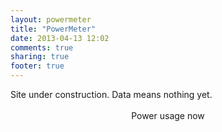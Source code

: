 ```yaml
---
layout: powermeter
title: "PowerMeter"
date: 2013-04-13 12:02
comments: true
sharing: true
footer: true
---
```


<head>
   <title>Google Chart Example</title>
   <script src="https://www.google.com/jsapi"></script>
   <script src="http://code.jquery.com/jquery-1.10.1.min.js"></script>
   <script src="jquery.csv-0.71.js"></script>
   <script>
   		// load the visualization library from Google and set a listener
		//	google.load("visualization", "1", {packages: ['annotatedtimeline']});
		//google.load("visualization", "1", {packages:["corechart"]});
		google.load('visualization', '1.1', {packages: ['corechart', 'controls']});
		//google.load("visualization", "1", {packages:["corechart"]});
		google.load('visualization', '1', {packages:['gauge']});
		google.setOnLoadCallback(drawGagueChart);
		google.setOnLoadCallback(drawVisualization);
	
		// direction of the graphs
		var direction=1;

		function drawVisualization(){
			powerControl=drawPower();
			myPriceControl=drawMyPrice();
			priceControl=drawPrice();
			tempControl=drawTemp();
			powerControl.setState(tempControl.getState());
			powerControl.draw();
			myPriceControl.setState(tempControl.getState());
			myPriceControl.draw();
			priceControl.setState(tempControl.getState());
			priceControl.draw();

			google.visualization.events.addListener(tempControl, 'statechange', function() {
					powerControl.setState(tempControl.getState());
					powerControl.draw();
					myPriceControl.setState(tempControl.getState());
					myPriceControl.draw();
					priceControl.setState(tempControl.getState());
					priceControl.draw();
			});
		}
		
		function drawPower() {
			var dashboard = new google.visualization.Dashboard(
				document.getElementById('dashboard'));

			var powerControl = new google.visualization.ControlWrapper({
				'controlType': 'ChartRangeFilter',
				'containerId': 'powerControl',
				'options': {
					// Filter by the date axis.
					'filterColumnIndex': 0,
					'ui': {
						'chartType': 'LineChart',
						'chartOptions': {
							'hAxis': {
								'baselineColor': 'none',
								'direction': direction 
							}
						},
						'chartView': {
							'columns': [0, 1]
						},
						// 1 day in milliseconds = 24 * 60 * 60 * 1000 = 86,400,000
						'minRangeSize': 8640
					}
				},
				// Initial range: 2012-02-09 to 2012-03-20.
			});

			var powerChart = new google.visualization.ChartWrapper({
				'chartType': 'AreaChart',
				'containerId': 'powerChart',
				'options': {
					// Use the same chart area width as the control for axis alignment.
					colors:['green'],
					title:"Power Consumption",
					'legend': {	'position': 'none'	},
					'vAxis':{'title':'[W]'},
					'hAxis':{
							'direction': direction 
						,	'format':'dd/MM/yy HH:mm'
					}
				},
				view:{'columns':[0,1,2] }
			});
	
			var arrayData=null
			$.ajax({
				url:'./data/power_data.csv', type:'get',async:false, success:
					function(csvString) {
						temp = $.csv.toArrays(csvString, {onParseValue: $.csv.hooks.castToScalar});
						arrayData=temp;
					}
			});

			var power_data = new google.visualization.DataTable();
			power_data.addColumn('datetime','Time');
			power_data.addColumn('number','Power [W]');
			power_data.addColumn({type:'string', role:'annotation'}	);
			var temp = 1;
			var power;
			var nowIsSet=false;
			var now=new Date();
			var daysAgo= Math.floor((arrayData.length / (6*24)));
			for(var i = 0; i < arrayData.length; i++) {
				temp++
				var row = arrayData[i];
				power=getPower(row[6])
				var aDate=new Date(row[0],row[1]-1,row[2],row[3],row[4]);
				if (isNowDate(aDate,now,true)==true && nowIsSet==false){
					power_data.addRow([aDate,power,'Now']);
					nowIsSet=true;
				}else if(row[3]==0 && row[4]==0){
					if (daysAgo==0){
						power_data.addRow([aDate,power,'Today']);
					}else{
						power_data.addRow([aDate,power,daysAgo.toString() + ' Days ago']);
					}
					daysAgo--;
				}else{
					power_data.addRow([aDate,power,null]);
				}
			}

			dashboard.bind(powerControl,powerChart);
			dashboard.draw(power_data);
			return powerControl;
		}

		function drawMyPrice() {
			var dashboard = new google.visualization.Dashboard(
				document.getElementById('dashboard'));

			var myPriceControl = new google.visualization.ControlWrapper({
				'controlType': 'ChartRangeFilter',
				'containerId': 'myPriceControl',
				'options': {
					// Filter by the date axis.
					'filterColumnIndex': 0,
					'ui': {
						'chartType': 'LineChart',
						'chartOptions': {
							'hAxis': {
								'baselineColor': 'none',
								'direction': direction 
							}
						},
						'chartView': {
							'columns': [0, 1]
						},
						// 1 day in milliseconds = 24 * 60 * 60 * 1000 = 86,400,000
						'minRangeSize': 8640
					}
				},
				// Initial range: 2012-02-09 to 2012-03-20.
			});

			var myPriceChart = new google.visualization.ChartWrapper({
				'chartType': 'AreaChart',
				'containerId': 'myPriceChart',
				'options': {
					// Use the same chart area width as the control for axis alignment.
					colors:['red'],
					title:"Cost of consumed power",
					'legend': {	'position': 'none'	},
					'vAxis':{'title':'[NOK]'},
					'hAxis':{
							'direction': direction 
						,	'format':'dd/MM/yy HH:mm'
					}
				},
				view:{'columns':[0,1,2] }
			});
	
			var priceArray=null
			$.ajax({
				url:'./data/price_data.csv', type:'get',async:false, success:
					function(csvString) {
						temp = $.csv.toArrays(csvString, {onParseValue: $.csv.hooks.castToScalar});
						priceArray=temp;
					}
			});

			var powerArray=null
			$.ajax({
				url:'./data/power_data.csv', type:'get',async:false, success:
					function(csvString) {
						temp = $.csv.toArrays(csvString, {onParseValue: $.csv.hooks.castToScalar});
						powerArray=temp;
					}
			});

			var my_price_data = new google.visualization.DataTable();
			my_price_data.addColumn('datetime','Time');
			my_price_data.addColumn('number','Cost');
			my_price_data.addColumn({type:'string', role:'annotation'}	);
			var temp = 1;
			var power;
			var nowIsSet=false;
			var now=new Date();
			var daysAgo= Math.floor((powerArray.length / (6*24)));
			var price;
			var row;
			var priceArrIndex=0;
			for(var i = 0; i < powerArray.length; i++) {
				row = powerArray[i];
				price=priceArray[priceArrIndex][6];
				if (i % 6 == 0) {
					priceArrIndex++;	
				} 	
				price=price*(1+row[6])*0.001;
				price=Math.round(price*100000)/100000;
				var aDate=new Date(row[0],row[1]-1,row[2],row[3],row[4]);
				if (isNowDate(aDate,now,true)==true && nowIsSet==false){
					my_price_data.addRow([aDate,price,'Now']);
					nowIsSet=true;
				}else if(row[3]==0 && row[4]==0){
					if (daysAgo==0){
						my_price_data.addRow([aDate,price,'Today']);
					}else{
						my_price_data.addRow([aDate,price,daysAgo.toString() + ' Days ago']);
					}
					daysAgo--;
				}else{
					my_price_data.addRow([aDate,price,null]);
				}
			}

			dashboard.bind(myPriceControl,myPriceChart);
			dashboard.draw(my_price_data);
			return myPriceControl;
		}

		// get the energy per impulses
		function getPower(imps){
			return imps*6;
		}
		

		function isNowDate(aDate,d,useMinutePrec){
			var year=d.getFullYear();
			var day=d.getDate();
			var month=d.getMonth();
			var hour=d.getHours();
			var min=d.getMinutes();
			if((year==aDate.getFullYear() ) && (month==aDate.getMonth()) && (day==aDate.getDate()) && (hour==aDate.getHours())){
				if(useMinutePrec==true && (aDate.getMinutes() < (min-10) || (aDate.getMinutes())>(min+10)   ) ){
					return false;
				}else{
					return true;
				}
			}else{
				return false;	
			}
		}

		// price data
		function drawPrice() {
			var dashboard = new google.visualization.Dashboard(
				document.getElementById('dashboard'));

			var priceControl = new google.visualization.ControlWrapper({
				'controlType': 'ChartRangeFilter',
				'containerId': 'priceControl',
				'options': {
					// Filter by the date axis.
					'filterColumnIndex': 0,
					'ui': {
						'chartType': 'LineChart',
						'chartOptions': {
							'chartArea': {
								'width': '90%'
							},
							'hAxis': {
								'baselineColor': 'none',
								'direction': direction

							}
						},
						// Display a single series that shows the closing value of the stock.
						// Thus, this view has two columns: the date (axis) and the stock value (line series).
						'chartView': {
							'columns': [0, 1]
						},
						// 1 day in milliseconds = 24 * 60 * 60 * 1000 = 86,400,000
						'minRangeSize': 86400
					}
				},
			});

			var priceChart = new google.visualization.ChartWrapper({
				'chartType': 'AreaChart',
				'containerId': 'priceChart',
				'options': {
					'vAxis':{'title':'price [NOK]'},
					'hAxis':{
						'direction':direction,
						'format':'dd/MM/yy HH:mm'
					},
					// Use the same chart area width as the control for axis alignment.
					colors:['orange'],
					title:"Power Prices Trondheim",
					//'chartArea': { 	'height': '80%','width': '90%'},
					'legend': {	'position': 'none'	},
					view:{'columns':[0,1,2] }
				}
			});
	
			var arrayData=null
			$.ajax({
				url:'./data/price_data.csv', type:'get',async:false, success:
					function(csvString) {
						temp = $.csv.toArrays(csvString, {onParseValue: $.csv.hooks.castToScalar});
						arrayData=temp;
					}
			});

			var price_data = new google.visualization.DataTable();
			price_data.addColumn('datetime','Time');
			price_data.addColumn('number','Price [øre/KWh]')
			price_data.addColumn({type:'string', role:'annotation'}	);
			var daysAgo;
			daysAgo= Math.floor((arrayData.length / 24)-1);
			var temp = 1
			var now=new Date();
			for(var i = 0; i < arrayData.length; i++) {
				temp++
				var row = arrayData[i];
				var aDate=new Date(row[0],row[1]-1,row[2],row[3],row[4]);
				if (isNowDate(aDate,now,false)==true){
					price_data.addRow([aDate,row[6],'Now']);
				}else if( row[3]==0){
					if (daysAgo==0){
						price_data.addRow([aDate,row[6],'Today']);
					}else{
						price_data.addRow([aDate,row[6],daysAgo.toString() + ' Days ago']);
					}
					daysAgo--;
				}else{
					price_data.addRow([aDate,row[6],null]);
				}
			}

			dashboard.bind(priceControl,priceChart)
			dashboard.draw(price_data)
			return priceControl;
		}


		// temp data
		function drawTemp() {
			var dashboard = new google.visualization.Dashboard(
				document.getElementById('dashboard'));
			var d=new Date();
			var year=d.getFullYear();
			var day=d.getDate();
			var month=d.getMonth();
			var hour=d.getHours();
			var min=d.getMinutes();
			var endDate=new Date(year,day,month,hour,min);
			var startDay=day-1;
			var startDate=new Date(year,startDay,month,hour,min);
			var tempControl = new google.visualization.ControlWrapper({
				'controlType': 'ChartRangeFilter',
				'containerId': 'tempControl',
				'options': {
					// Filter by the date axis.
					'filterColumnIndex': 0,
					'ui': {
						'chartType': 'LineChart',
						'chartOptions': {
						//	'chartArea': {
						//		'width': '90%'
						//	},
							'hAxis': {
								'baselineColor': 'none',
								'direction' : direction,
								'format':'dd/MM/yy HH:mm'
							}
						},
						// Display a single series that shows the closing value of the stock.
						// Thus, this view has two columns: the date (axis) and the stock value (line series).
						'chartView': {
							'columns': [0, 1]
						},
						// 1 day in milliseconds = 24 * 60 * 60 * 1000 = 86,400,000
						'minRangeSize': 86400
					}
				},
				// Initial range: 2012-02-09 to 2012-03-20.
				'state': {
					'range': {
				//		'start': new Date(2013,8,29,0,0,0) ,
						'end': new Date()
					}
				}
			});

			var tempChart = new google.visualization.ChartWrapper({
				'chartType': 'AreaChart',
				'containerId': 'tempChart',
				'options': {
					'vAxis':{'title':'temp [C]'},
					'hAxis':{
						'direction': direction,
						'format':'dd/MM/yy HH:mm'
					},
					// Use the same chart area width as the control for axis alignment.
					title: "Temperature Measurement, Trondheim - Only showing yesterdays temperature",
					'legend': {	'position': 'none'	}
					//'chartArea': {
					//	'height': '80%',
					//	'width': '90%'
					//},
				},
				// Convert the first column from 'date' to 'string'.
				view: {'columns':[0,1,2]}	
			});
	
			var arrayData=null
			$.ajax({
				url:'./data/temperature_data.csv', type:'get',async:false, success:
					function(csvString) {
						temp = $.csv.toArrays(csvString, {onParseValue: $.csv.hooks.castToScalar});
						arrayData=temp;
					}
			});

			var temp_data = new google.visualization.DataTable();
			temp_data.addColumn('datetime','Time');
			temp_data.addColumn('number','Temperature [C]')
			temp_data.addColumn({type:'string', role:'annotation'}	);
			var daysAgo= Math.floor((arrayData.length / 24)-1);
			var temp = 1
			var now=new Date();
			for(var i = 0; i < arrayData.length; i++) {
				temp++
				var row = arrayData[i];
				var aDate=new Date(row[0],row[1]-1,row[2],row[3],row[4]);
				if (isNowDate(aDate,now,false)==true){
					temp_data.addRow([aDate,row[6],'Now']);
				}else if( row[3]==0){
					if (daysAgo==0){
						temp_data.addRow([aDate,row[6],'Today']);
					}else{
						temp_data.addRow([aDate,row[6],daysAgo.toString() + ' Days ago']);
					}
					daysAgo--;
				}else{
					temp_data.addRow([aDate,row[6],null]);
				}
			}


			dashboard.bind(tempControl,tempChart)
			dashboard.draw(temp_data)
			return tempControl;
		}

		//draw gague for power
		function drawGagueChart() {
			$.get("./data/power_data.csv", function(csvString) {
			var arrayData = $.csv.toArrays(csvString, {onParseValue: $.csv.hooks.castToScalar});
			var row = arrayData[arrayData.length-1]
			var powerNow=row[6]
			var data = google.visualization.arrayToDataTable([
	          ['Label', 'Value'],
    	      ['Power',powerNow ],
        ]);
        var options = {
          width: 500, height: 99,
          minorTicks: 5
        };
        var chart = new google.visualization.Gauge(document.getElementById('gagueChart'));
        chart.draw(data, options);
		});
		}

   </script>
</head>
<body>
	Site under construction. Data means nothing yet.
	<br> </br>
<div id='gagueChart' align='center'  ></div>
<div align="center">Power usage now</div>

<div id="dashboard">
<div id="powerChart" style='height: 130px;' ></div>
<div id="powerControl" style="display:none"></div>
<br></br>
<div id="myPriceChart" style='height: 130px;' ></div>
<div id="myPriceControl" style="display:none"></div>
<br></br>
<div id="priceChart" style='height: 130px;'></div>
<div id="priceControl" style="display:none"></div>

<br></br>
<div id="tempChart" style='height: 130px;' ></div>
<br></br>
<div id="tempControl" style='height: 40px;'></div>

</div>

</body>
